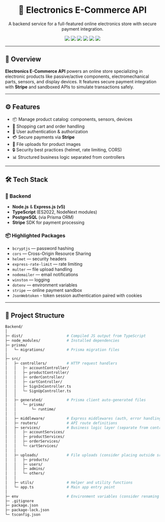 <h1 align="center">🛒 Electronics E-Commerce API</h1>
<p align="center">
  A backend service for a full-featured online electronics store with secure payment integration.
</p>

<p align="center">
  <img src="https://img.shields.io/badge/TypeScript-3178C6?style=flat-square&logo=typescript&logoColor=white"/>
  <img src="https://img.shields.io/badge/Node.js-339933?style=flat-square&logo=node.js&logoColor=white"/>
  <img src="https://img.shields.io/badge/Express-000000?style=flat-square&logo=express&logoColor=white"/>
  <img src="https://img.shields.io/badge/Stripe-008CDD?style=flat-square&logo=stripe&logoColor=white"/>
  <img src="https://img.shields.io/badge/Prisma-2D3748?style=flat-square&logo=prisma&logoColor=white"/>
  <img src="https://img.shields.io/badge/PostgreSQL-4169E1?style=flat-square&logo=postgresql&logoColor=white"/>
</p>

---

## 📌 Overview

**Electronics E-Commerce API** powers an online store specializing in electronic products like passive/active components, electromechanical parts, sensors, and display devices. It features secure payment integration with **Stripe** and sandboxed APIs to simulate transactions safely.

---

## ⚙️ Features

- 📦 Manage product catalog: components, sensors, devices  
- 🛒 Shopping cart and order handling  
- 🔐 User authentication & authorization  
- 💳 Secure payments via **Stripe**  
- 📁 File uploads for product images  
- 🔒 Security best practices (helmet, rate limiting, CORS)  
- 📊 Structured business logic separated from controllers  

---

## 🛠️ Tech Stack

### 🚀 Backend

- **Node.js** & **Express.js (v5)**  
- **TypeScript** (ES2022, NodeNext modules)  
- **PostgreSQL** (via Prisma ORM)  
- **Stripe** SDK for payment processing  

### 📦 Highlighted Packages

- `bcryptjs` — password hashing  
- `cors` — Cross-Origin Resource Sharing  
- `helmet` — security headers  
- `express-rate-limit` — rate limiting  
- `multer` — file upload handling  
- `nodemailer` — email notifications  
- `winston` — logging  
- `dotenv` — environment variables
- `stripe` — online payment sandbox
- `JsonWebtoken` - token session authentication paired with cookies

---

## 📂 Project Structure

```bash
Backend/
│
├─ dist/                    # Compiled JS output from TypeScript
├─ node_modules/            # Installed dependencies
├─ prisma/
│   └─ migrations/          # Prisma migration files
│
├─ src/
│   ├─ controllers/         # HTTP request handlers
│   │   ├─ accountController/
│   │   ├─ productController/
│   │   ├─ orderController/
│   │   ├─ cartController/
│   │   ├─ SignInController.ts
│   │   └─ SignUpController.ts
│   │
│   ├─ generated/           # Prisma client auto-generated files
│   │   └─ prisma/
│   │       └─ runtime/
│   │
│   ├─ middleware/          # Express middlewares (auth, error handling, etc)
│   ├─ routers/             # API route definitions
│   ├─ services/            # Business logic layer (separate from controllers)
│   │   ├─ accountServices/
│   │   ├─ productServices/
│   │   ├─ orderServices/
│   │   └─ cartServices/
│   │
│   ├─ uploads/             # File uploads (consider placing outside src)
│   │   ├─ products/
│   │   ├─ users/
│   │   ├─ admins/
│   │   └─ others/
│   │
│   ├─ utils/               # Helper and utility functions
│   └─ app.ts               # Main app entry point
│
├─ env                      # Environment variables (consider renaming to .env)
├─ .gitignore
├─ package.json
├─ package-lock.json
└─ tsconfig.json
